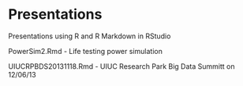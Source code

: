 Presentations
=============

Presentations using R and R Markdown in RStudio

PowerSim2.Rmd - Life testing power simulation

UIUCRPBDS20131118.Rmd - UIUC Research Park Big Data Summitt on 12/06/13


